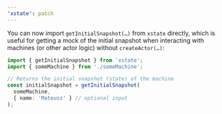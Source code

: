 ```yaml
---
'xstate': patch
---
```


You can now import `getInitialSnapshot(…)` from `xstate` directly, which is useful for getting a mock of the initial snapshot when interacting with machines (or other actor logic) without `createActor(…)`:

```ts
import { getInitialSnapshot } from 'xstate';
import { someMachine } from './someMachine';

// Returns the initial snapshot (state) of the machine
const initialSnapshot = getInitialSnapshot(
  someMachine,
  { name: 'Mateusz' } // optional input
);
```
